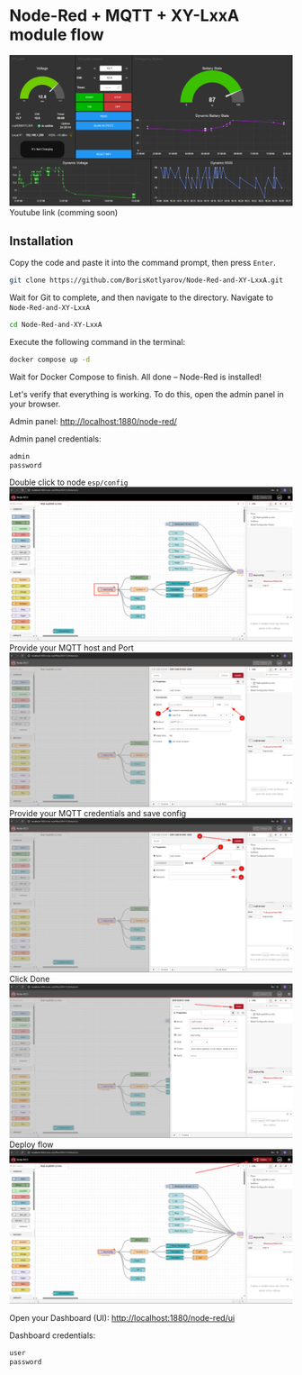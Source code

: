 # Node-Red + MQTT + XY-LxxA module flow

![](assets/XY-LxxA-dashboard.png)
Youtube link (comming soon)

## Installation

Copy the code and paste it into the command prompt, then press `Enter`.

```bash
git clone https://github.com/BorisKotlyarov/Node-Red-and-XY-LxxA.git
```

Wait for Git to complete, and then navigate to the directory.
Navigate to `Node-Red-and-XY-LxxA`

```bash
cd Node-Red-and-XY-LxxA
```

Execute the following command in the terminal:

```bash
docker compose up -d
```

Wait for Docker Compose to finish.
All done – Node-Red is installed!

Let's verify that everything is working. To do this, open the admin panel in your browser.

Admin panel: [http://localhost:1880/node-red/](http://localhost:1880/node-red/)

Admin panel credentials:

```text
admin
password
```

Double click to node `esp/config`
![](assets/open-esp-config.png)
Provide your MQTT host and Port
![](assets/provide-mqtt-host-and-port.png)
Provide your MQTT credentials and save config
![](assets/provide-credential-and-save.png)
Click Done
![](assets/click-done.png)
Deploy flow
![](assets/deploy.png)

Open your Dashboard (UI): [http://localhost:1880/node-red/ui](http://localhost:1880/node-red/ui)

Dashboard credentials:

```text
user
password
```
